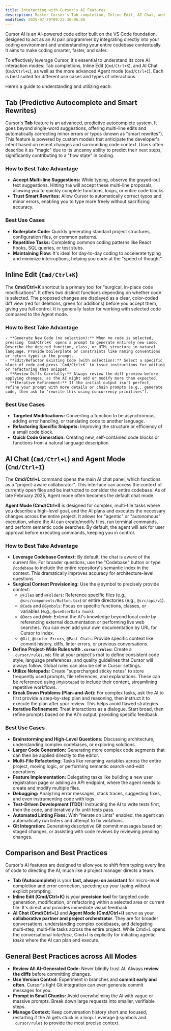 ```yaml
---
title: Interacting with Cursor's AI Features
description: Master Cursor's Tab completion, Inline Edit, AI Chat, and Agent modes for effective AI-powered coding.
modified: 2025-07-29T09:22:30-06:00
---
```


Cursor AI is an AI-powered code editor built on the VS Code foundation, designed to act as an AI pair programmer by integrating directly into your coding environment and understanding your entire codebase contextually. It aims to make coding smarter, faster, and safer.

To effectively leverage Cursor, it's essential to understand its core AI interaction modes: Tab completions, Inline Edit (`Cmd/Ctrl+K`), and AI Chat (`Cmd/Ctrl+L`), as well as the more advanced Agent mode (`Cmd/Ctrl+I`). Each is best suited for different use cases and types of interactions.

Here’s a guide to understanding and utilizing each:

## Tab (Predictive Autocomplete and Smart Rewrites)

Cursor's **Tab** feature is an advanced, predictive autocomplete system. It goes beyond single-word suggestions, offering multi-line edits and automatically correcting minor errors or typos (known as "smart rewrites"). This feature is powered by custom models that anticipate the developer's intent based on recent changes and surrounding code context. Users often describe it as "magic" due to its uncanny ability to predict their next steps, significantly contributing to a "flow state" in coding.

### How to Best Take Advantage

- **Accept Multi-line Suggestions:** While typing, observe the grayed-out text suggestions. Hitting `Tab` will accept these multi-line proposals, allowing you to quickly complete functions, loops, or entire code blocks.
- **Trust Smart Rewrites:** Allow Cursor to automatically correct typos and minor errors, enabling you to type more freely without sacrificing accuracy.

### Best Use Cases

- **Boilerplate Code:** Quickly generating standard project structures, configuration files, or common patterns.
- **Repetitive Tasks:** Completing common coding patterns like React hooks, SQL queries, or test stubs.
- **Maintaining Flow:** It's ideal for day-to-day coding to accelerate typing and minimize interruptions, helping you code at the "speed of thought".

## Inline Edit (`Cmd/Ctrl+K`)

The **Cmd/Ctrl+K** shortcut is a primary tool for "surgical, in-place code modifications". It offers two distinct functions depending on whether code is selected. The proposed changes are displayed as a clear, color-coded diff view (red for deletions, green for additions) before you accept them, giving you full control. It is generally faster for working with selected code compared to the Agent mode.

### How to Best Take Advantage

    - **Generate New Code (no selection):** When no code is selected, pressing `Cmd/Ctrl+K` opens a prompt to generate entirely new code. Describe the desired function, class, or HTML structure in natural language. Provide boilerplate or constraints like naming conventions or return types in the prompt.
    - **Edit/Refactor Existing Code (with selection):** Select a specific block of code and press `Cmd/Ctrl+K` to issue instructions for editing or refactoring that snippet.
    - **Review Diffs Carefully:** Always review the diff preview before applying changes, as the AI might add or modify more than expected.
    - **Iterative Refinement:** If the initial output isn't perfect, refine your prompt with more details or chain prompts (e.g., generate code, then ask to "rewrite this using concurrency primitives").

### Best Use Cases

- **Targeted Modifications:** Converting a function to be asynchronous, adding error handling, or translating code to another language.
- **Refactoring Specific Snippets:** Improving the structure or efficiency of a small code block.
- **Quick Code Generation:** Creating new, self-contained code blocks or functions from a natural language description.

## AI Chat (`Cmd/Ctrl+L`) and Agent Mode (`Cmd/Ctrl+I`)

The **Cmd/Ctrl+L** command opens the main AI chat panel, which functions as a "project-aware collaborator". This interface can access the context of currently open files and be instructed to consider the entire codebase. As of late February 2025, Agent mode often becomes the default chat mode.

**Agent Mode (Cmd/Ctrl+I)** is designed for complex, multi-file tasks where you describe a high-level goal, and the AI plans and executes the necessary changes across the entire project. It allows for "agentic" or "autonomous" execution, where the AI can create/modify files, run terminal commands, and perform semantic code searches. By default, the agent will ask for user approval before executing commands, keeping you in control.

### How to Best Take Advantage

- **Leverage Codebase Context:** By default, the chat is aware of the current file. For broader questions, use the "Codebase" button or type `@codebase` to include the entire repository's semantic index in the context. This dramatically improves accuracy for architecture-level questions.
- **Surgical Context Provisioning:** Use the `@` symbol to precisely provide context:
  - `@Files` and `@Folders`: Reference specific files (e.g., `@src/components/Button.tsx`) or entire directories (e.g., `@src/api/v1`).
  - `@Code` and `@Symbols`: Focus on specific functions, classes, or variables (e.g., `@useUserData hook`).
  - `@Docs` and `@Web`: Extend the AI's knowledge beyond local code by referencing external documentation or performing live web searches. You can even add your own documentation by URL for Cursor to index.
  - `@Git`, `@Linter Errors`, `@Past Chats`: Provide specific context like commit history, diffs, linter errors, or previous conversations.
- **Define Project-Wide Rules with `.cursor/rules`:** Create a `.cursor/rules.mdc` file at your project's root to define consistent code style, language preferences, and quality guidelines that Cursor will always follow. Global rules can also be set in Cursor settings.
- **Utilize Notepads:** Create "supercharged sticky notes" to store frequently used prompts, file references, and explanations. These can be referenced using `@MyNotepad` to include their content, streamlining repetitive workflows.
- **Break Down Problems (Plan-and-Act):** For complex tasks, ask the AI to first provide a step-by-step plan and reasoning, then instruct it to execute the plan after your review. This helps avoid flawed strategies.
- **Iterative Refinement:** Treat interactions as a dialogue. Start broad, then refine prompts based on the AI's output, providing specific feedback.

### Best Use Cases

- **Brainstorming and High-Level Questions:** Discussing architecture, understanding complex codebases, or exploring solutions.
- **Larger Code Generation:** Generating more complex code segments that can then be applied directly to the editor.
- **Multi-File Refactoring:** Tasks like renaming variables across the entire project, moving logic, or performing semantic search-and-edit operations.
- **Feature Implementation:** Delegating tasks like building a new user registration page or adding an API endpoint, where the agent needs to create and modify multiple files.
- **Debugging:** Analyzing error messages, stack traces, suggesting fixes, and even instrumenting code with logs.
- **Test-Driven Development (TDD):** Instructing the AI to write tests first, then the code, and iteratively fix until tests pass.
- **Automated Linting Fixes:** With "Iterate on Lints" enabled, the agent can automatically run linters and attempt to fix violations.
- **Git Integration:** Generating descriptive Git commit messages based on staged changes, or assisting with code reviews by reviewing pending changes.

## Comparison and Best Practices

Cursor's AI features are designed to allow you to shift from typing every line of code to directing the AI, much like a project manager directs a team.

- **Tab (Autocomplete)** is your **fast, always-on assistant** for micro-level completion and error correction, speeding up your typing without explicit prompting.
- **Inline Edit (Cmd/Ctrl+K)** is your **precision tool** for targeted code generation, modification, or refactoring within a selected area or current file. It's direct and provides immediate visual feedback.
- **AI Chat (Cmd/Ctrl+L)** and **Agent Mode (Cmd/Ctrl+I)** serve as your **collaborative partner and project orchestrator**. They are for broader conversations, understanding complex codebases, and delegating multi-step, multi-file tasks across the entire project. While Cmd+L opens the conversational _interface_, Cmd+I is explicitly for initiating agentic _tasks_ where the AI can plan and execute.

## General Best Practices across All Modes

- **Review All AI-Generated Code:** Never blindly trust AI. Always **review the diffs** before committing changes.
- **Use Version Control:** Experiment in branches and **commit early and often**. Cursor's tight Git integration can even generate commit messages for you.
- **Prompt in Small Chunks:** Avoid overwhelming the AI with vague or massive prompts. Break down large requests into smaller, verifiable steps.
- **Manage Context:** Keep conversation history short and focused, restarting if the AI gets stuck in a loop. Leverage `@` symbols and `.cursor/rules` to provide the most precise context.
